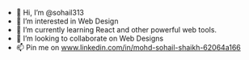 - 👋 Hi, I’m @sohail313
- 👀 I’m interested in Web Design
- 🌱 I’m currently learning React and other powerful web tools.
- 💞️ I’m looking to collaborate on Web Designs
- 📫 Pin me on www.linkedin.com/in/mohd-sohail-shaikh-62064a166

<!---
sohail313/sohail313 is a ✨ special ✨ repository because its `README.md` (this file) appears on your GitHub profile.
You can click the Preview link to take a look at your changes.
--->
